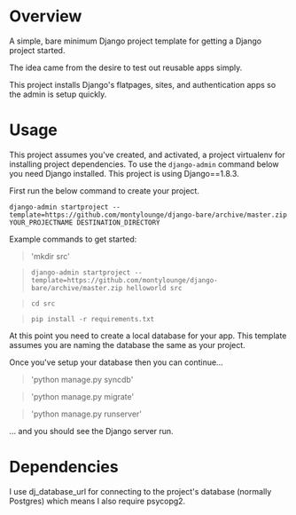 

# Overview

A simple, bare minimum Django project template for getting a Django project started. 

The idea came from the desire to test out reusable apps simply.

This project installs Django's flatpages, sites, and authentication apps so the admin is setup quickly.


# Usage

This project assumes you've created, and activated, a project virtualenv for installing project dependencies. To use the `django-admin` command below you need Django installed. This project is using Django==1.8.3.

First run the below command to create your project.

`django-admin startproject --template=https://github.com/montylounge/django-bare/archive/master.zip YOUR_PROJECTNAME DESTINATION_DIRECTORY`

Example commands to get started:

> 'mkdir src'

> `django-admin startproject --template=https://github.com/montylounge/django-bare/archive/master.zip helloworld src`

> `cd src`

> `pip install -r requirements.txt`

At this point you need to create a local database for your app. This template assumes you are naming the database the same as your project.

Once you've setup your database then you can continue...

> 'python manage.py syncdb'

> 'python manage.py migrate' 

> 'python manage.py runserver'

... and you should see the Django server run.


# Dependencies

I use dj_database_url for connecting to the project's database (normally Postgres) which means I also require psycopg2.





